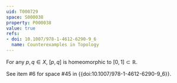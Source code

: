 ```yaml
---
uid: T000729
space: S000038
property: P000038
value: true
refs:
- doi: 10.1007/978-1-4612-6290-9_6
  name: Counterexamples in Topology
---
```


For any $p,q \in X$, $[p,q]$ is homeomorphic to $[0,1] \subset \mathbb{R}$.

See item #6 for space #45 in {{doi:10.1007/978-1-4612-6290-9_6}}.

